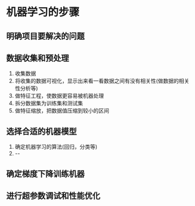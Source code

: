 # 机器学习的步骤

## 明确项目要解决的问题

## 数据收集和预处理

1. 收集数据
2. 将收集的数据可视化，显示出来看一看数据之间有没有相关性(做数据的相关性分析等)
3. 做特征工程，使数据更容易被机器处理
4. 拆分数据集为训练集和测试集
5. 做特征缩放，把数据值压缩到较小的区间

## 选择合适的机器模型

1. 确定机器学习的算法(回归，分类等)
2. --

## 确定梯度下降训练机器

## 进行超参数调试和性能优化
